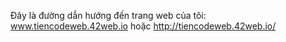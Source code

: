 

Đây là đường dẫn hướng đến trang web của tôi: www.tiencodeweb.42web.io hoặc http://tiencodeweb.42web.io/
